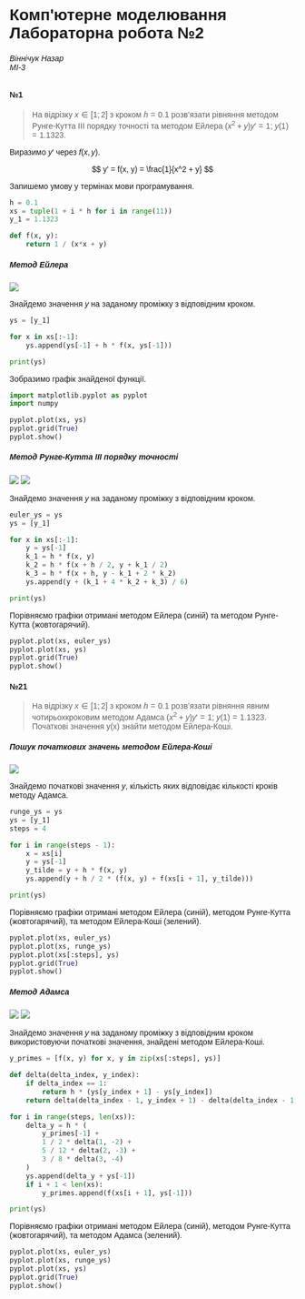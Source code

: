 # Комп'ютерне моделювання <br> Лабораторна робота №2
###### Віннічук Назар <br> МІ-3

#### №1

> На вiдрiзку $x \in [1; 2]$ з кроком $h = 0.1$
> розв’язати рiвняння методом Рунге-Кутта III порядку
> точностi та методом Ейлера $(x^2+y)y′ = 1$;
> $y(1) = 1.1323$.

Виразимо $y'$ через $f(x, y)$.

$$ y' = f(x, y) = \frac{1}{x^2 + y} $$

Запишемо умову у термінах мови програмування.

```python
h = 0.1
xs = tuple(1 + i * h for i in range(11))
y_1 = 1.1323

def f(x, y):
    return 1 / (x*x + y)
```

##### Метод Ейлера

![](./images/euler.png)

Знайдемо значення $y$ на заданому проміжку з відповідним кроком.

```python
ys = [y_1]

for x in xs[:-1]:
    ys.append(ys[-1] + h * f(x, ys[-1]))

print(ys)
```

Зобразимо графік знайденої функції.

```python
import matplotlib.pyplot as pyplot
import numpy

pyplot.plot(xs, ys)
pyplot.grid(True)
pyplot.show()
```

##### Метод Рунге-Кутта III порядку точності

![](./images/runge-kutta.png)
![](./images/runge-kutta-iii.png)

Знайдемо значення $y$ на заданому проміжку з відповідним кроком.

```python
euler_ys = ys
ys = [y_1]

for x in xs[:-1]:
    y = ys[-1]
    k_1 = h * f(x, y)
    k_2 = h * f(x + h / 2, y + k_1 / 2)
    k_3 = h * f(x + h, y - k_1 + 2 * k_2)
    ys.append(y + (k_1 + 4 * k_2 + k_3) / 6)

print(ys)
```

Порівняємо графіки отримані методом Ейлера (синій) та методом Рунге-Кутта (жовтогарячий).

```python
pyplot.plot(xs, euler_ys)
pyplot.plot(xs, ys)
pyplot.grid(True)
pyplot.show()
```

#### №21

> На вiдрiзку $x \in [1; 2]$ з кроком $h = 0.1$
> розв’язати рiвняння явним чотирьохкроковим методом Адамса
> $(x^2+y)y′ = 1$; $y(1) = 1.1323$.
> Початковi значення y(x) знайти методом Ейлера-Коші.

##### Пошук початкових значень методом Ейлера-Коші

![](./images/euler-cauchy.png)

Знайдемо початкові значення $y$, кількість яких відповідає кількості кроків методу Адамса.

```python
runge_ys = ys
ys = [y_1]
steps = 4

for i in range(steps - 1):
    x = xs[i]
    y = ys[-1]
    y_tilde = y + h * f(x, y)
    ys.append(y + h / 2 * (f(x, y) + f(xs[i + 1], y_tilde)))

print(ys)
```

Порівняємо графіки отримані методом Ейлера (синій), методом Рунге-Кутта (жовтогарячий),
та методом Ейлера-Коші (зелений).

```python
pyplot.plot(xs, euler_ys)
pyplot.plot(xs, runge_ys)
pyplot.plot(xs[:steps], ys)
pyplot.grid(True)
pyplot.show()
```

##### Метод Адамса

![](./images/adams.png)
![](./images/adams-extr.png)

Знайдемо значення $y$ на заданому проміжку з відповідним кроком використовуючи
початкові значення, знайдені методом Ейлера-Коші.

```python
y_primes = [f(x, y) for x, y in zip(xs[:steps], ys)]

def delta(delta_index, y_index):
    if delta_index == 1:
        return h * (ys[y_index + 1] - ys[y_index])
    return delta(delta_index - 1, y_index + 1) - delta(delta_index - 1, y_index)

for i in range(steps, len(xs)):
    delta_y = h * (
        y_primes[-1] +
        1 / 2 * delta(1, -2) +
        5 / 12 * delta(2, -3) +
        3 / 8 * delta(3, -4)
    )
    ys.append(delta_y + ys[-1])
    if i + 1 < len(xs):
        y_primes.append(f(xs[i + 1], ys[-1]))

print(ys)
```

Порівняємо графіки отримані методом Ейлера (синій), методом Рунге-Кутта (жовтогарячий),
та методом Адамса (зелений).

```python
pyplot.plot(xs, euler_ys)
pyplot.plot(xs, runge_ys)
pyplot.plot(xs, ys)
pyplot.grid(True)
pyplot.show()
```

<style>
    body {
        font-family: sans-serif;
    }
    .MathJax * {
        color: inherit !important;
    }
</style>
